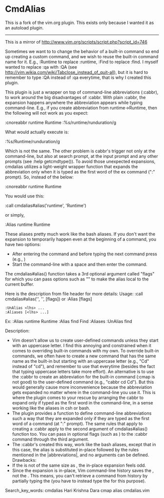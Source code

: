 CmdAlias
========
This is a fork of the vim.org plugin.
This exists only because I wanted it as an autoload plugin.

------------------------------
This is a mirror of http://www.vim.org/scripts/script.php?script_id=746

Sometimes we want to to change the behavior of a built-in command so end up creating a custom command, and we wish to reuse the built-in command name for it. E.g., :Runtime to replace :runtime, :Find to replace :find. I myself wanted to replace :qa with :QA (see http://vim.wikia.com/wiki/Tabclose_instead_of_quit-all), but it is hard to remember to type :QA instead of :qa everytime, that is why I created this plugin.

This plugin is just a wrapper on top of command-line abbreviations (:cabbr), to work around the big disadvantages of :cabbr. With plain :cabbr, the expansion happens anywhere the abbreviation appears while typing command-line. E.g., if you create abbreviation from runtime->Runtime, then the following will not work as you expect:

:cnoreabbr runtime Runtime
:%s/runtime/runduration/g

What would actually execute is:

:%s/Runtime/runduration/g

Which is not the same. The other problem is cabbr's trigger not only at the command-line, but also at search prompt, at the input prompt and any other prompts (see :help getcmdtype()). To avoid those unexpected expansions, cmdalias utilizes a light-weight wrapper function that expands the abbreviation only when it is typed as the first word of the ex command (":" prompt). So, instead of the below:

:cnoreabbr runtime Runtime

You would use this:

:call cmdalias#alias('runtime', 'Runtime')

or simply,

:Alias runtime Runtime

These aliases pretty much work like the bash aliases. If you don't want the expansion to temporarily happen even at the beginning of a command, you have two options:
- After entering the command and before typing the next command press <C-V> (e.g., <C-V><Space>)
- Start the command-line with a space and then enter the command.

The cmdalias#alias() function takes a 3rd optional argument called "flags" for which you can pass options such as "<buffer>" to make the alias local to the current buffer.

Here is the description from file header for more details:
Usage:
    :call cmdalias#alias('<lhs>', '<rhs>', [flags])
    or
    :Alias <lhs> <rhs> [flags]
                                                                             
    :UnAlias <lhs> ...
    :Aliases [<lhs> ...]
                                                                             
Ex:
    :Alias runtime Runtime
    :Alias find Find
    :Aliases
    :UnAlias find
                                                                             
Description:
  - Vim doesn't allow us to create user-defined commands unless they start
    with an uppercase letter. I find this annoying and constrained when it
    comes to overriding built-in commands with my own. To override built-in
    commands, we often have to create a new command that has the same name
    as the built-in but starting with an uppercase letter (e.g., "Cd"
    instead of "cd"), and remember to use that everytime (besides the
    fact that typing uppercase letters take more effort). An alternative is
    to use the :cabbr to create an abbreviation for the built-in command
    (:cmap is not good) to the user-defined command (e.g., "cabbr cd Cd").
    But this would generally cause more inconvenience because the
    abbreviation gets expanded no matter where in the command-line you use
    it. This is where the plugin comes to your rescue by arranging the cabbr
    to expand only if typed as the first word in the command-line, in a
    sense working like the aliases in csh or bash.
  - The plugin provides a function to define command-line abbreviations such
    a way that they are expanded only if they are typed as the first word of
    a command (at ":" prompt). The same rules that apply to creating a
    :cabbr apply to the second argument of cmdalias#alias() function too. You can
    pass in optional flags (such as <buffer>) to the :cabbr command through
    the third argument.
  - The :cabbr's created this way, work like the bash aliases, except that
    in this case, the alias is substituted in-place followed by the rules
    mentioned in the |abbreviations|, and no arguments can be defined.
Drawbacks:
  - If the <rhs> is not of the same size as <lhs>, the in-place expansion
    feels odd.
  - Since the expansion is in-place, Vim command-line history saves the
    <rhs>, not the <lhs>. This means, you can't retrieve a command from
    history by partially typing the <lhs> (you have to instead type the
    <rhs> for this purpose).



Search_key_words: cmdalias Hari Krishna Dara cmap alias cmdalias.vim
